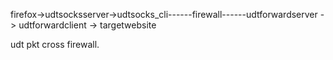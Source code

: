 
firefox->udtsocksserver->udtsocks_cli------firewall------udtforwardserver -> udtforwardclient -> targetwebsite

udt pkt cross firewall.


